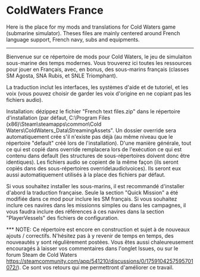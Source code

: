 # ColdWaters France
Here is the place for my mods and translations for Cold Waters game (submarine simulator). Theses files are mainly centered around French language support, French navy, subs and equipments.

********

Bienvenue sur ce répertoire de mods pour Cold Waters, le jeu de simulaiton sous-marine des temps modernes. Vous trouverez ici toutes les ressources pour jouer en Français, avec, en bonus, des sous-marins français (classes SM Agosta, SNA Rubis, et SNLE Triomphant).

La traduction inclut les interfaces, les systèmes d'aide et de tutoriel, et les voix (vous pouvez choisir de garder les voix d'origine en ne copiant pas les fichiers audio).

Installation: dézippez le fichier "French text files.zip" dans le répertoire d'installation (par défaut, C:\Program Files (x86)\Steam\steamapps\common\Cold Waters\ColdWaters_Data\StreamingAssets". Un dossier override sera automatiquement crée s'il n'existe pas déjà (au même niveau que le répertoire "default" créé lors de l'installation). D'une manière générale, tout ce qui est copié dans override remplacera lors de l'exécution ce qui est contenu dans default (les structures de sous-répertoires doivent donc être identiques). Les fichiers audio se copient de la même façon (ils seront copiés dans des sous-répertoires override\audio\voices). Ils seront eux aussi automatiquement utilisés à la place des fichiers par défaut.

Si vous souhaitez installer les sous-marins, il est recommandé d'installer d'abord la traduction française. Seule la section "Quick Mission" a été modifiée dans ce mod pour inclure les SM français. Si vous souhaitez inclure ces navires dans les missionns simples ou dans les campagnes, il vous faudra inclure des références à ces navires dans la section "PlayerVessels" des fichiers de configuration.

*** NOTE: Ce répertoire est encore en construction et sujet à de nouveaux ajouts / correctifs. N'hésitez pas à y revenir de temps en temps, des nouveautés y sont régulièrement postées. Vous êtes aussi chaleureusement encouragés à laisser vos commentaires dans l'onglet Issues, ou sur le forum Steam de Cold Waters https://steamcommunity.com/app/541210/discussions/0/1759104257595701072/). Ce sont vos retours qui me permettront d'améliorer ce travail.
